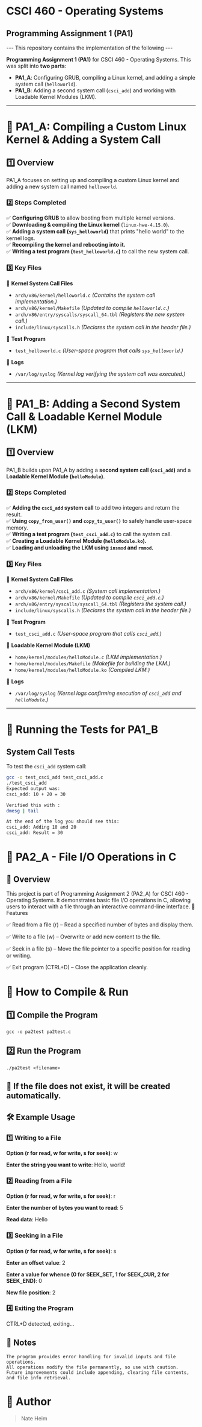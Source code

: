 # **CSCI 460 - Operating Systems**
## **Programming Assignment 1 (PA1)**  
--- This repository contains the implementation of the following ---

**Programming Assignment 1 (PA1)** for CSCI 460 - Operating Systems. This was split into **two parts**:  

- **PA1_A**: Configuring GRUB, compiling a Linux kernel, and adding a simple system call (`helloworld`).  
- **PA1_B**: Adding a second system call (`csci_add`) and working with Loadable Kernel Modules (LKM).  

---

# **📌 PA1_A: Compiling a Custom Linux Kernel & Adding a System Call**
## **1️⃣ Overview**
PA1_A focuses on setting up and compiling a custom Linux kernel and adding a new system call named `helloworld`.  

### **2️⃣ Steps Completed**
✅ **Configuring GRUB** to allow booting from multiple kernel versions.  
✅ **Downloading & compiling the Linux kernel** (`linux-hwe-4.15.0`).  
✅ **Adding a system call (`sys_helloworld`)** that prints "hello world" to the kernel logs.  
✅ **Recompiling the kernel and rebooting into it.**  
✅ **Writing a test program (`test_helloworld.c`)** to call the new system call.  

### **3️⃣ Key Files**
📂 **Kernel System Call Files**
- `arch/x86/kernel/helloworld.c` *(Contains the system call implementation.)*  
- `arch/x86/kernel/Makefile` *(Updated to compile `helloworld.c`.)*  
- `arch/x86/entry/syscalls/syscall_64.tbl` *(Registers the new system call.)*  
- `include/linux/syscalls.h` *(Declares the system call in the header file.)*  

📂 **Test Program**
- `test_helloworld.c` *(User-space program that calls `sys_helloworld`.)*  

📂 **Logs**
- `/var/log/syslog` *(Kernel log verifying the system call was executed.)*  

---

# **📌 PA1_B: Adding a Second System Call & Loadable Kernel Module (LKM)**
## **1️⃣ Overview**
PA1_B builds upon PA1_A by adding a **second system call (`csci_add`)** and a **Loadable Kernel Module (`helloModule`)**.  

### **2️⃣ Steps Completed**
✅ **Adding the `csci_add` system call** to add two integers and return the result.  
✅ **Using `copy_from_user()` and `copy_to_user()`** to safely handle user-space memory.  
✅ **Writing a test program (`test_csci_add.c`)** to call the system call.  
✅ **Creating a Loadable Kernel Module (`helloModule.ko`).**  
✅ **Loading and unloading the LKM using `insmod` and `rmmod`.**  

### **3️⃣ Key Files**
📂 **Kernel System Call Files**
- `arch/x86/kernel/csci_add.c` *(System call implementation.)*  
- `arch/x86/kernel/Makefile` *(Updated to compile `csci_add.c`.)*  
- `arch/x86/entry/syscalls/syscall_64.tbl` *(Registers the system call.)*  
- `include/linux/syscalls.h` *(Declares the system call in the header file.)*  

📂 **Test Program**
- `test_csci_add.c` *(User-space program that calls `csci_add`.)*  

📂 **Loadable Kernel Module (LKM)**
- `home/kernel/modules/helloModule.c` *(LKM implementation.)*  
- `home/kernel/modules/Makefile` *(Makefile for building the LKM.)*  
- `home/kernel/modules/helloModule.ko` *(Compiled LKM.)*  

📂 **Logs**
- `/var/log/syslog` *(Kernel logs confirming execution of `csci_add` and `helloModule`.)*  

---

# **📌 Running the Tests for PA1_B**
## **System Call Tests**
To test the `csci_add` system call:
```bash
gcc -o test_csci_add test_csci_add.c
./test_csci_add
Expected output was:
csci_add: 10 + 20 = 30

Verified this with :
dmesg | tail

At the end of the log you should see this:
csci_add: Adding 10 and 20
csci_add: Result = 30

```

# **📝 PA2_A - File I/O Operations in C**
## **📌 Overview**

This project is part of Programming Assignment 2 (PA2_A) for CSCI 460 - Operating Systems.
It demonstrates basic file I/O operations in C, allowing users to interact with a file through an interactive command-line interface.
🔹 Features

✅ Read from a file (r) – Read a specified number of bytes and display them.

✅ Write to a file (w) – Overwrite or add new content to the file.

✅ Seek in a file (s) – Move the file pointer to a specific position for reading or writing.

✅ Exit program (CTRL+D) – Close the application cleanly.

# **🚀 How to Compile & Run**
## **1️⃣ Compile the Program**

```
gcc -o pa2test pa2test.c
```

## **2️⃣ Run the Program**

```
./pa2test <filename>
```

## **📌 If the file does not exist, it will be created automatically.**

## **🛠 Example Usage**

### **1️⃣ Writing to a File**

**Option (r for read, w for write, s for seek)**: w

**Enter the string you want to write**: Hello, world!

### **2️⃣ Reading from a File**

**Option (r for read, w for write, s for seek)**: r

**Enter the number of bytes you want to read**: 5

**Read data**: Hello

### **3️⃣ Seeking in a File**

**Option (r for read, w for write, s for seek)**: s

**Enter an offset value**: 2

**Enter a value for whence (0 for SEEK_SET, 1 for SEEK_CUR, 2 for SEEK_END)**: 0

**New file position**: 2

### **4️⃣ Exiting the Program**

CTRL+D detected, exiting...

## **📜 Notes**

    The program provides error handling for invalid inputs and file operations.
    All operations modify the file permanently, so use with caution.
    Future improvements could include appending, clearing file contents, and file info retrieval.

# **📌 Author**
> Nate Heim





